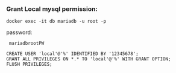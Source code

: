   
  
### Grant Local mysql permission:

```
docker exec -it db mariadb -u root -p
```

password:
```
 mariadbrootPW
```

```
CREATE USER 'local'@'%' IDENTIFIED BY '12345678';
GRANT ALL PRIVILEGES ON *.* TO 'local'@'%' WITH GRANT OPTION;
FLUSH PRIVILEGES;
```


